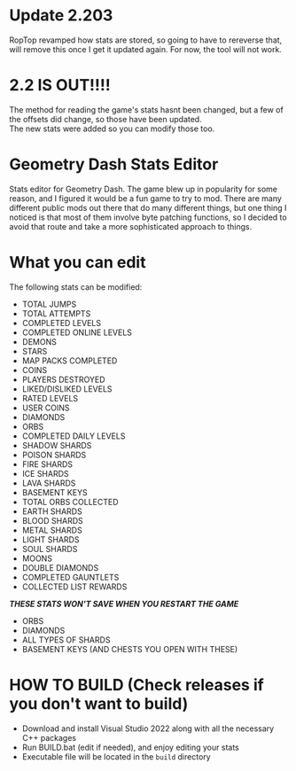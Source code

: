 # Update 2.203
RopTop revamped how stats are stored, so going to have to rereverse that, will remove this once I get it updated again.
For now, the tool will not work.

# 2.2 IS OUT!!!!
The method for reading the game's stats hasnt been changed, but a few of the offsets did change, so those have been updated.  
The new stats were added so you can modify those too.

# Geometry Dash Stats Editor
Stats editor for Geometry Dash. The game blew up in popularity for some reason, and I figured it would be a fun game to try to mod.
There are many different public mods out there that do many different things, but one thing I noticed is that most of them involve byte patching functions, so I decided to avoid that route and take a more sophisticated approach to things.

# What you can edit
The following stats can be modified:
 - TOTAL JUMPS
 - TOTAL ATTEMPTS
 - COMPLETED LEVELS
 - COMPLETED ONLINE LEVELS
 - DEMONS
 - STARS
 - MAP PACKS COMPLETED
 - COINS
 - PLAYERS DESTROYED
 - LIKED/DISLIKED LEVELS
 - RATED LEVELS
 - USER COINS
 - DIAMONDS
 - ORBS
 - COMPLETED DAILY LEVELS
 - SHADOW SHARDS
 - POISON SHARDS
 - FIRE SHARDS
 - ICE SHARDS
 - LAVA SHARDS
 - BASEMENT KEYS
 - TOTAL ORBS COLLECTED
 - EARTH SHARDS
 - BLOOD SHARDS
 - METAL SHARDS
 - LIGHT SHARDS
 - SOUL SHARDS
 - MOONS
 - DOUBLE DIAMONDS
 - COMPLETED GAUNTLETS
 - COLLECTED LIST REWARDS

***THESE STATS WON'T SAVE WHEN YOU RESTART THE GAME***
 - ORBS
 - DIAMONDS
 - ALL TYPES OF SHARDS
 - BASEMENT KEYS (AND CHESTS YOU OPEN WITH THESE)

# HOW TO BUILD (Check releases if you don't want to build)
- Download and install Visual Studio 2022 along with all the necessary C++ packages
- Run BUILD.bat (edit if needed), and enjoy editing your stats
- Executable file will be located in the `build` directory
